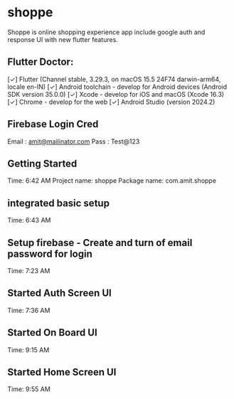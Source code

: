 # shoppe
Shoppe is online shopping experience app include google auth and response UI with new flutter features.

## Flutter Doctor:
[✓] Flutter (Channel stable, 3.29.3, on macOS 15.5 24F74 darwin-arm64, locale en-IN)
[✓] Android toolchain - develop for Android devices (Android SDK version 35.0.0)
[✓] Xcode - develop for iOS and macOS (Xcode 16.3)
[✓] Chrome - develop for the web
[✓] Android Studio (version 2024.2)

## Firebase Login Cred
Email : amit@mailinator.com 
Pass : Test@123

## Getting Started
Time: 6:42 AM
Project name: shoppe
Package name: com.amit.shoppe

## integrated basic setup
Time: 6:43 AM

## Setup firebase - Create and turn of email password for login
Time: 7:23 AM

## Started Auth Screen UI
Time: 7:36 AM

## Started On Board UI
Time: 9:15 AM

## Started Home Screen UI
Time: 9:55 AM